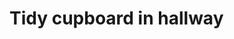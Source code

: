 # Tidy cupboard in hallway

<!-- #daily/2021/12/30 -->

<!-- {BearID:7292F048-A5C8-44A4-9595-2C99E1614C0A-63716-00000403C7D888FB} -->
